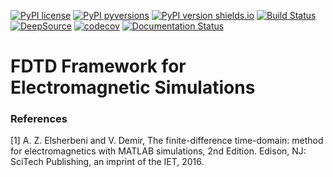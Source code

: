 
[![PyPI license](https://img.shields.io/pypi/l/fdtd.py.svg)](https://pypi.python.org/pypi/fdtd.py/)
[![PyPI pyversions](https://img.shields.io/pypi/pyversions/fdtd.py.svg)](https://pypi.python.org/pypi/fdtd.py/)
[![PyPI version shields.io](https://img.shields.io/pypi/v/fdtd.py.svg)](https://pypi.python.org/pypi/fdtd.py/)
[![Build Status](https://travis-ci.com/tiagovla/fdtd.py.svg?branch=master)](https://travis-ci.com/tiagovla/fdtd.py)
[![DeepSource](https://deepsource.io/gh/tiagovla/fdtd.py.svg/?label=active+issues)](https://deepsource.io/gh/tiagovla/fdtd.py/?ref=repository-badge)
[![codecov](https://codecov.io/gh/tiagovla/fdtd.py/branch/master/graph/badge.svg?token=MC1GNINTAY)](https://codecov.io/gh/tiagovla/fdtd.py)
[![Documentation Status](https://readthedocs.org/projects/fdtdpy/badge/?version=latest)](https://fdtdpy.readthedocs.io/en/latest/?badge=latest)
# FDTD Framework for Electromagnetic Simulations


### References
[1] A. Z. Elsherbeni and V. Demir, The finite-difference time-domain: method for electromagnetics with MATLAB simulations, 2nd Edition. Edison, NJ: SciTech Publishing, an imprint of the IET, 2016.
